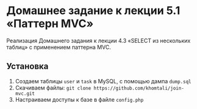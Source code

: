Домашнее задание к лекции 5.1 «Паттерн MVC»
=============================

Реализация Домашнего задания к лекции 4.3 «SELECT из нескольких таблиц» с применением паттерна MVC.


Установка
------------
1. Создаем таблицы `user` и `task` в MySQL, с помощью дампа `dump.sql`
2. Скачиваем файлы: `git clone https://github.com/khomtali/join-mvc.git`
3. Настраиваем доступы к базе в файле `config.php`
